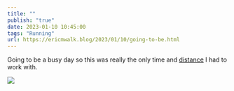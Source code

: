 ```yaml
---
title: ""
publish: "true"
date: 2023-01-10 10:45:00
tags: "Running"
url: https://ericmwalk.blog/2023/01/10/going-to-be.html
---
```


Going to be a busy day so this was really the only time and [distance](http://www.strava.com/activities/8369723005) I had to work with.

![](https://ericmwalk.blog/uploads/2023/477973c589.jpg)